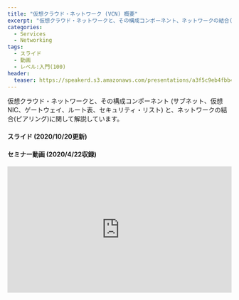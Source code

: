 ```yaml
---
title: "仮想クラウド・ネットワーク (VCN) 概要"
excerpt: "仮想クラウド・ネットワークと、その構成コンポーネント、ネットワークの結合(ピアリング)に関して解説しています"
categories:
  - Services
  - Networking
tags:
  - スライド
  - 動画
  - レベル:入門(100)
header:
  teaser: https://speakerd.s3.amazonaws.com/presentations/a3f5c9eb4fbb4fd49a20eaf26117024a/slide_0.jpg
---
```


仮想クラウド・ネットワークと、その構成コンポーネント (サブネット、仮想NIC、ゲートウェイ、ルート表、セキュリティ・リスト) と、ネットワークの結合(ピアリング)に関して解説しています。


#### スライド (2020/10/20更新)  <!-- 更新日を最新に変更 -->

<div style="max-width:768px">

<!-- Speakerdeckから Embeded リンクを取得して貼り付け (ここから) -->
<script async class="speakerdeck-embed" data-id="a3f5c9eb4fbb4fd49a20eaf26117024a" data-ratio="1.77777777777778" src="//speakerdeck.com/assets/embed.js"></script>
<!-- Speakerdeckから Embeded リンクを取得して貼り付け (ここまで) -->

</div>


#### セミナー動画 (2020/4/22収録)  <!-- 収録日を最新に変更 -->

<!-- Oracle Vide Hub から Embed リンクを取得して貼り付け (ここから) リンク取得時には Player Size を 768x432 に、Responsive Sizing を有効にして取得してください -->
<div style="max-width:768px"><div style="position:relative;padding-bottom:56.25%"><iframe id="kaltura_player" src="https://cdnapisec.kaltura.com/p/2171811/sp/217181100/embedIframeJs/uiconf_id/35965902/partner_id/2171811?iframeembed=true&playerId=kaltura_player&entry_id=0_5ti7elke&flashvars[streamerType]=auto&amp;flashvars[localizationCode]=en&amp;flashvars[leadWithHTML5]=true&amp;flashvars[sideBarContainer.plugin]=true&amp;flashvars[sideBarContainer.position]=left&amp;flashvars[sideBarContainer.clickToClose]=true&amp;flashvars[chapters.plugin]=true&amp;flashvars[chapters.layout]=vertical&amp;flashvars[chapters.thumbnailRotator]=false&amp;flashvars[streamSelector.plugin]=true&amp;flashvars[EmbedPlayer.SpinnerTarget]=videoHolder&amp;flashvars[dualScreen.plugin]=true&amp;flashvars[hotspots.plugin]=1&amp;flashvars[Kaltura.addCrossoriginToIframe]=true&amp;&wid=1_h0ve6xiz" width="768" height="432" allowfullscreen webkitallowfullscreen mozAllowFullScreen allow="autoplay *; fullscreen *; encrypted-media *" sandbox="allow-forms allow-same-origin allow-scripts allow-top-navigation allow-pointer-lock allow-popups allow-modals allow-orientation-lock allow-popups-to-escape-sandbox allow-presentation allow-top-navigation-by-user-activation" frameborder="0" title="Kaltura Player" style="position:absolute;top:0;left:0;width:100%;height:100%"></iframe></div></div>
<!-- Oracle Vide Hub から Embed リンクを取得して貼り付け (ここまで) -->
